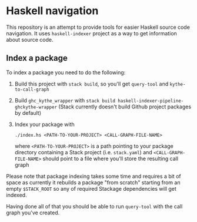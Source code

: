 # Haskell navigation

This repository is an attempt to provide tools for easier Haskell source code
navigation. It uses `haskell-indexer` project as a way to get information about
source code.

## Index a package

To index a package you need to do the following:

1. Build this project with `stack build`, so you'll get `query-tool` and
   `kythe-to-call-graph`

2. Build `ghc_kythe_wrapper` with `stack build haskell-indexer-pipeline-ghckythe-wrapper`
   (Stack currently doesn't build Github project packages by default)

3. Index your package with

    ```
    ./index.hs <PATH-TO-YOUR-PROJECT> <CALL-GRAPH-FILE-NAME>
    ```

    where `<PATH-TO-YOUR-PROJECT>` is a path pointing to your package directory
    containing a Stack project (i.e. `stack.yaml`) and `<CALL-GRAPH-FILE-NAME>`
    should point to a file where you'll store the resulting call graph

Please note that package indexing takes some time and requires a bit of space
as currently it rebuilds a package "from scratch" starting from an empty
`$STACK_ROOT` so any of required Stackage dependencies will get indexed.

Having done all of that you should be able to run `query-tool` with the call
graph you've created.
